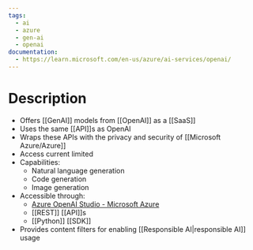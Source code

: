 ```yaml
---
tags:
  - ai
  - azure
  - gen-ai
  - openai
documentation:
  - https://learn.microsoft.com/en-us/azure/ai-services/openai/
---
```

# Description
 - Offers [[GenAI]] models from [[OpenAI]] as a [[SaaS]]
 - Uses the same [[API]]s as OpenAI
 - Wraps these APIs with the privacy and security of [[Microsoft Azure/Azure]]
 - Access current limited
 - Capabilities:
	 - Natural language generation
	 - Code generation
	 - Image generation
 - Accessible through:
	 - [Azure OpenAI Studio - Microsoft Azure](https://oai.azure.com/portal)
	 - [[REST]] [[API]]s
	 - [[Python]] [[SDK]]
 - Provides content filters for enabling [[Responsible AI|responsible AI]] usage